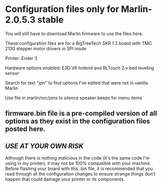 # Configuration files only for Marlin-2.0.5.3 stable
You will still have to download Marlin firmware to use the files here.

These configuration files are for a BigTreeTech SKR 1.3 board with TMC 2130 stepper motor drivers in SPI mode

Printer: Ender 3

Hardware options enabled: E3D V6 hotend and BLTouch 2.x bed leveling sensor

Search for text "jpn" to find options I've edited that were not in vanilla Marlin

Use file in marlin/src/pins to silence speaker beeps for menu items

firmware.bin file is a pre-compiled version of all options as they exist in the configuration files posted here. 
-
***USE AT YOUR OWN RISK***
-
Although there is nothing malicious in the code (it's the same code I'm using in my printer), it may not be 100% compatible with your machine.  Before flashing your board with this .bin file, it is recommended that you read through all the configuration changes to ensure strange things don't happen that could damage your printer or its components.

